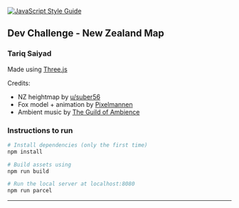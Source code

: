 [![JavaScript Style Guide](https://img.shields.io/badge/code_style-standard-brightgreen.svg)](https://standardjs.com)

## Dev Challenge - New Zealand Map 
### Tariq Saiyad

Made using [Three.js](https://threejs.org/)

Credits:

- NZ heightmap by [u/suber56](https://www.reddit.com/r/newzealand/comments/1c170r/grayscale_altitude_map_of_nz/)
- Fox model + animation by [Pixelmannen](https://sketchfab.com/3d-models/low-poly-fox-by-pixelmannen-animated-371dea88d7e04a76af5763f2a36866bc)
- Ambient music by [The Guild of Ambience](https://www.youtube.com/watch?v=xNN7iTA57jM)


### Instructions to run

``` bash
# Install dependencies (only the first time)
npm install

# Build assets using
npm run build

# Run the local server at localhost:8080
npm run parcel
```

---